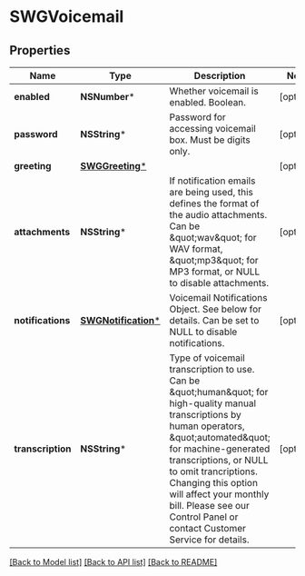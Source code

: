 # SWGVoicemail

## Properties
Name | Type | Description | Notes
------------ | ------------- | ------------- | -------------
**enabled** | **NSNumber*** | Whether voicemail is enabled. Boolean. | [optional] 
**password** | **NSString*** | Password for accessing voicemail box. Must be digits only. | [optional] 
**greeting** | [**SWGGreeting***](SWGGreeting.md) |  | [optional] 
**attachments** | **NSString*** | If notification emails are being used, this defines the format of the audio attachments. Can be \&quot;wav\&quot; for WAV format, \&quot;mp3\&quot; for MP3 format, or NULL to disable attachments. | [optional] 
**notifications** | [**SWGNotification***](SWGNotification.md) | Voicemail Notifications Object. See below for details. Can be set to NULL to disable notifications. | [optional] 
**transcription** | **NSString*** | Type of voicemail transcription to use. Can be \&quot;human\&quot; for high-quality manual transcriptions by human operators, \&quot;automated\&quot; for machine-generated transcriptions, or NULL to omit trancriptions. Changing this option will affect your monthly bill. Please see our Control Panel or contact Customer Service for details. | [optional] 

[[Back to Model list]](../README.md#documentation-for-models) [[Back to API list]](../README.md#documentation-for-api-endpoints) [[Back to README]](../README.md)


